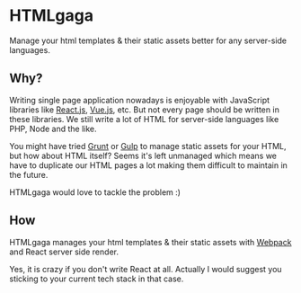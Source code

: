 # HTMLgaga

Manage your html templates & their static assets better for any server-side languages.

## Why?

Writing single page application nowadays is enjoyable with JavaScript libraries like [React.js](https://reactjs.org/), [Vue.js](https://vuejs.org/), etc. But not every page should be written in these libraries. We still write a lot of HTML for server-side languages like PHP, Node and the like.

You might have tried [Grunt](https://gruntjs.com/) or [Gulp](https://gulpjs.com/) to manage static assets for your HTML, but how about HTML itself? Seems it's left unmanaged which means we have to duplicate our HTML pages a lot making them difficult to maintain in the future.

HTMLgaga would love to tackle the problem :)

## How

HTMLgaga manages your html templates & their static assets with [Webpack](https://webpack.js.org/) and React server side render.

Yes, it is crazy if you don't write React at all. Actually I would suggest you sticking to your current tech stack in that case.
